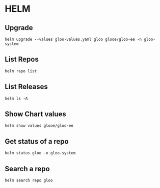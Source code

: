 # HELM

## Upgrade
```
helm upgrade --values gloo-values.yaml gloo glooe/gloo-ee -n gloo-system 
```


## List Repos
```
helm repo list
```

## List Releases
```
helm ls -A
```

## Show Chart values
```
helm show values glooe/gloo-ee
```

## Get status of a repo
```
helm status gloo -n gloo-system 
```

## Search a repo
```
helm search repo gloo
```